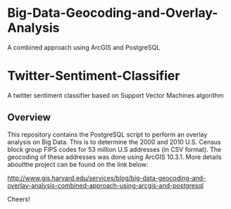 # Big-Data-Geocoding-and-Overlay-Analysis

A combined approach using ArcGIS and PostgreSQL

# Twitter-Sentiment-Classifier
A twitter sentiment classifier based on Support Vector Machines algorithm

## Overview

This repository contains the PostgreSQL script to perform an overlay analysis on Big Data. This is to determine the 2000 and 2010 U.S. Census block group FIPS codes for 53 million U.S addresses (in CSV format). The geocoding of these addresses was done using ArcGIS 10.3.1. More details aboutthe project can be found on  the link below: 

http://www.gis.harvard.edu/services/blog/big-data-geocoding-and-overlay-analysis-combined-approach-using-arcgis-and-postgresql

Cheers!

